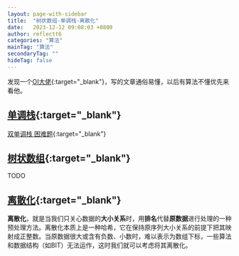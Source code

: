```yaml
---
layout: page-with-sidebar
title:  "树状数组-单调栈-离散化"
date:   2023-12-12 09:08:03 +0800
author: reflectt6
categories: "算法"
mainTag: "算法"
secondaryTag: ""
hideTag: false
---
```


发现一个[OI大佬](https://www.zhihu.com/column/c_1182444932760125440){:target="_blank"}，写的文章通俗易懂，以后有算法不懂优先来看他。



## [单调栈](https://leetcode.cn/circle/discuss/NWZtwL/){:target="_blank"}

[双单调栈 困难题](https://leetcode.cn/problems/next-greater-element-iv/solutions/2562064/xia-yi-ge-geng-da-yuan-su-iv-by-leetcode-hjqv/){:target="_blank"}





## [树状数组](https://zhuanlan.zhihu.com/p/93795692){:target="_blank"}

TODO



## [离散化](https://zhuanlan.zhihu.com/p/112497527){:target="_blank"}

**离散化**，就是当我们只关心数据的**大小关系**时，用**排名**代替**原数据**进行处理的一种预处理方法。离散化本质上是一种哈希，它在保持原序列大小关系的前提下把其映射成正整数。当原数据很大或含有负数、小数时，难以表示为数组下标，一些算法和数据结构（如BIT）无法运作，这时我们就可以考虑将其离散化。
